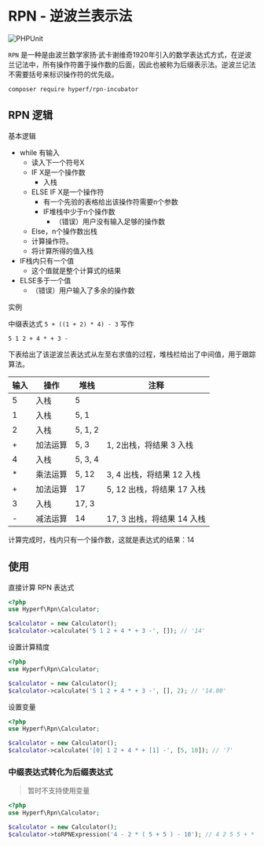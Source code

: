 # RPN - 逆波兰表示法

![PHPUnit](https://github.com/hyperf/rpn-incubator/workflows/PHPUnit/badge.svg)

`RPN` 是一种是由波兰数学家扬·武卡谢维奇1920年引入的数学表达式方式，在逆波兰记法中，所有操作符置于操作数的后面，因此也被称为后缀表示法。逆波兰记法不需要括号来标识操作符的优先级。

```
composer require hyperf/rpn-incubator
```

## RPN 逻辑

基本逻辑

- while 有输入
  - 读入下一个符号X
  - IF X是一个操作数
    - 入栈
  - ELSE IF X是一个操作符
    - 有一个先验的表格给出该操作符需要n个参数
    - IF堆栈中少于n个操作数
      - （错误）用户没有输入足够的操作数
  - Else，n个操作数出栈
  - 计算操作符。
  - 将计算所得的值入栈
- IF栈内只有一个值
  - 这个值就是整个计算式的结果
- ELSE多于一个值
  - （错误）用户输入了多余的操作数

实例

中缀表达式 `5 + ((1 + 2) * 4) - 3` 写作

`5 1 2 + 4 * + 3 -`

下表给出了该逆波兰表达式从左至右求值的过程，堆栈栏给出了中间值，用于跟踪算法。

| 输入 | 操作     | 堆栈    | 注释                       |
| ---- | -------- | ------- | -------------------------- |
| 5    | 入栈     | 5       |                            |
| 1    | 入栈     | 5, 1    |                            |
| 2    | 入栈     | 5, 1, 2 |                            |
| +    | 加法运算 | 5, 3    | 1, 2出栈，将结果 3 入栈    |
| 4    | 入栈     | 5, 3, 4 |                            |
| *    | 乘法运算 | 5, 12   | 3, 4 出栈，将结果 12 入栈  |
| +    | 加法运算 | 17      | 5, 12 出栈，将结果 17 入栈 |
| 3    | 入栈     | 17, 3   |                            |
| -    | 减法运算 | 14      | 17, 3 出栈，将结果 14 入栈 |

计算完成时，栈内只有一个操作数，这就是表达式的结果：14

## 使用

直接计算 RPN 表达式

```php
<?php
use Hyperf\Rpn\Calculator;

$calculator = new Calculator();
$calculator->calculate('5 1 2 + 4 * + 3 -', []); // '14'
```

设置计算精度

```php
<?php
use Hyperf\Rpn\Calculator;

$calculator = new Calculator();
$calculator->calculate('5 1 2 + 4 * + 3 -', [], 2); // '14.00'
```

设置变量

```php
<?php
use Hyperf\Rpn\Calculator;

$calculator = new Calculator();
$calculator->calculate('[0] 1 2 + 4 * + [1] -', [5, 10]); // '7'
```

### 中缀表达式转化为后缀表达式

> 暂时不支持使用变量 

```php
<?php
use Hyperf\Rpn\Calculator;

$calculator = new Calculator();
$calculator->toRPNExpression('4 - 2 * ( 5 + 5 ) - 10'); // 4 2 5 5 + * - 10 -
```
